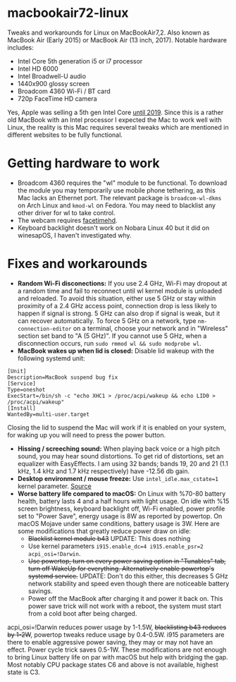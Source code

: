 # macbookair72-linux
Tweaks and workarounds for Linux on MacBookAir7,2. Also known as MacBook Air (Early 2015) or MacBook Air (13 inch, 2017). Notable hardware includes:
* Intel Core 5th generation i5 or i7 processor
* Intel HD 6000
* Intel Broadwell-U audio
* 1440x900 glossy screen
* Broadcom 4360 Wi-Fi / BT card
* 720p FaceTime HD camera

Yes, Apple was selling a 5th gen Intel Core [until 2019](https://everymac.com/systems/apple/macbook-air/specs/macbook-air-core-i5-1.8-13-2017-specs.html). Since this is a rather old MacBook with an Intel processor I expected the Mac to work well with Linux, the reality is this Mac requires several tweaks which are mentioned in different websites to be fully functional.
# Getting hardware to work
* Broadcom 4360 requires the "wl" module to be functional. To download the module you may temporarily use mobile phone tethering, as this Mac lacks an Ethernet port. The relevant package is `broadcom-wl-dkms` on Arch Linux and `kmod-wl` on Fedora. You may need to blacklist any other driver for wl to take control.
* The webcam requires [facetimehd](https://github.com/patjak/facetimehd).
* Keyboard backlight doesn't work on Nobara Linux 40 but it did on winesapOS, I haven't investigated why.
# Fixes and workarounds
* **Random Wi-Fi disconections:** If you use 2.4 GHz, Wi-Fi may dropout at a random time and fail to reconnect until wl kernel module is unloaded and reloaded. To avoid this situation, either use 5 GHz or stay within proximity of a 2.4 GHz access point, connection drop is less likely to happen if signal is strong. 5 GHz can also drop if signal is weak, but it can recover automatically. To force 5 GHz on a network, type `nm-connection-editor` on a terminal, choose your network and in "Wireless" section set band to "A (5 GHz)". If you cannot use 5 GHz, when a disconnection occurs, run `sudo rmmod wl && sudo modprobe wl`.
* **MacBook wakes up when lid is closed:** Disable lid wakeup with the following systemd unit:
```
[Unit]
Description=MacBook suspend bug fix
[Service]
Type=oneshot
ExecStart=/bin/sh -c "echo XHC1 > /proc/acpi/wakeup && echo LID0 > /proc/acpi/wakeup"
[Install]
WantedBy=multi-user.target
```
Closing the lid to suspend the Mac will work if it is enabled on your system, for waking up you will need to press the power button.
* **Hissing / screeching sound:** When playing back voice or a high pitch sound, you may hear sound distortions. To get rid of distortions, set an equalizer with EasyEffects. I am using 32 bands; bands 19, 20 and 21 (1.1 kHz, 1.4 kHz and 1.7 kHz respectively) have -12.56 db gain.
* **Desktop environment / mouse freeze:** Use `intel_idle.max_cstate=1` kernel parameter. [Source](https://github.com/M4he/Linux/blob/master/Hardware/MacBookAir7%2C2.md#limiting-cstate)
* **Worse battery life compared to macOS:** On Linux with %70-80 battery health, battery lasts 4 and a half hours with light usage. On idle with %15 screen brightness, keyboard backlight off, Wi-Fi enabled, power profile set to  "Power Save", energy usage is 8W as reported by powertop. On macOS Mojave under same conditions, battery usage is 3W. Here are some modifications that greatly reduce power draw on idle:
  * ~~Blacklist kernel module b43~~ UPDATE: This does nothing
  * Use kernel parameters `i915.enable_dc=4 i915.enable_psr=2 acpi_osi=!Darwin`.
  * ~~Use powertop, turn on every power saving option in "Tunables" tab, turn off WakeUp for everything. Alternatively enable powertop's systemd service.~~ UPDATE: Don't do this either, this decreases 5 GHz network stability and speed even though there are noticeable battery savings.
  * Power off the MacBook after charging it and power it back on. This power save trick will not work with a reboot, the system must start from a cold boot after being charged.

acpi_osi=!Darwin reduces power usage by 1-1.5W, ~~blacklisting b43 reduces by 1-2W~~, powertop tweaks reduce usage by 0.4-0.5W. i915 parameters are there to enable aggressive power saving, they may or may not have an effect. Power cycle trick saves 0.5-1W.
These modifications are not enough to bring Linux battery life on par with macOS but help with bridging the gap. Most notably CPU package states C6 and above is not available, highest state is C3. 
